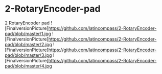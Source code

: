 # 2-RotaryEncoder-pad
2 RotaryEncoder pad
![FinalversionPicture]https://github.com/latincompass/2-RotaryEncoder-pad/blob/master/1.jpg
![FinalversionPicture]https://github.com/latincompass/2-RotaryEncoder-pad/blob/master/2.jpg
![FinalversionPicture]https://github.com/latincompass/2-RotaryEncoder-pad/blob/master/3.jpg
![FinalversionPicture]https://github.com/latincompass/2-RotaryEncoder-pad/blob/master/4.jpg
